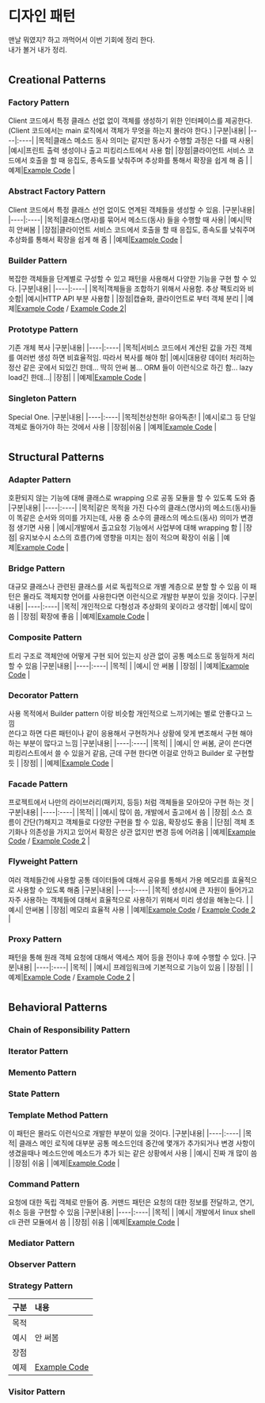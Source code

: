 # 디자인 패턴
맨날 뭐였지? 하고 까먹어서 이번 기회에 정리 한다.  
내가 볼거 내가 정리.

#
## Creational Patterns
### Factory Pattern
Client 코드에서 특정 클래스 선없 없이 객체를 생성하기 위한 인터페이스를 제공한다.
(Client 코드에서는 main 로직에서 객체가 무엇을 하는지 몰라야 한다.)
|구분|내용|
|----|:----|
|목적|클래스 메소드 동사 의미는 같지만 동사가 수행할 과정은 다를 때 사용|
|예시|프린트 출력 생성이나 출고 피킹리스트에서 사용 함|
|장점|클라이언트 서비스 코드에서 호출을 할 때 응집도, 종속도를 낮춰주며 추상화를 통해서 확장을 쉽게 해 줌 |
|예제|[Example Code](https://github.com/sanggi-wjg/my_study/blob/main/DesignPattern/code_example/factory.py) |
 
### Abstract Factory Pattern
Client 코드에서 특정 클래스 선언 없이도 연계된 객체들을 생성할 수 있음.
|구분|내용|
|----|:----|
|목적|클래스(명사)를 묶어서 메소드(동사) 들을 수행할 때 사용|
|예시|딱히 안써봄 |
|장점|클라이언트 서비스 코드에서 호출을 할 때 응집도, 종속도를 낮춰주며 추상화를 통해서 확장을 쉽게 해 줌 |
|예제|[Example Code](https://github.com/sanggi-wjg/my_study/blob/main/DesignPattern/code_example/abstract_factory.py) |
 
### Builder Pattern
복잡한 객체들을 단계별로 구성할 수 있고 패턴을 사용해서 다양한 기능을 구현 할 수 있다. 
|구분|내용|
|----|:----|
|목적|객체들을 조합하기 위해서 사용함. 추상 팩토리와 비슷함|
|예시|HTTP API 부분 사용함 |
|장점|캡슐화, 클라이언트로 부터 객체 분리 |
|예제|[Example Code](https://github.com/sanggi-wjg/my_study/blob/main/DesignPattern/code_example/builder.py) / [Example Code 2](https://github.com/sanggi-wjg/my_study/blob/main/DesignPattern/code_example/builder_2.py)|

### Prototype Pattern
기존 개체 복사
|구분|내용|
|----|:----|
|목적|서비스 코드에서 계산된 값을 가진 객체를 여러번 생성 하면 비효율적임. 따라서 복사를 해야 함|
|예시|대용량 데이터 처리하는 정산 같은 곳에서 되있긴 한데... 딱히 안써 봄... ORM 들이 이런식으로 하긴 함... lazy load긴 한데...|
|장점| |
|예제|[Example Code](https://github.com/sanggi-wjg/my_study/blob/main/DesignPattern/code_example/prototype.py) |

### Singleton Pattern
Special One.
|구분|내용|
|----|:----|
|목적|천상천하! 유아독존! |
|예시|로그 등 단일 객체로 돌아가야 하는 것에서 사용 |
|장점|쉬움 |
|예제|[Example Code](https://github.com/sanggi-wjg/my_study/blob/main/DesignPattern/code_example/singleton.py) |

#
## Structural Patterns
### Adapter Pattern
호환되지 않는 기능에 대해 클래스로 wrapping 으로 공동 모듈을 할 수 있도록 도와 줌
|구분|내용|
|----|:----|
|목적|같은 목적을 가진 다수의 클래스(명사)의 메소드(동사)들이 똑같은 순서와 의미를 가지는데, 사용 중 소수의 클래스의 메소드(동사) 의미가 변경점 생기면 사용 |
|예시|개발에서 출고요청 기능에서 사업부에 대해 wrapping 함 |
|장점| 유지보수시 소스의 흐름(?)에 영향을 미치는 점이 적으며 확장이 쉬움 |
|예제|[Example Code](https://github.com/sanggi-wjg/my_study/blob/main/DesignPattern/code_example/adapter.py) |

### Bridge Pattern
대규모 클래스나 관련된 클래스를 서로 독립적으로 개별 계층으로 분할 할 수 있음
이 패턴은 몰라도 객체지향 언어를 사용한다면 이런식으로 개발한 부분이 있을 것이다.
|구분|내용|
|----|:----|
|목적| 개인적으로 다형성과 추상화의 꽃이라고 생각함|
|예시| 많이 씀 |
|장점| 확장에 좋음 |
|예제|[Example Code](https://github.com/sanggi-wjg/my_study/blob/main/DesignPattern/code_example/bridge.py) | 

### Composite Pattern
트리 구조로 객체안에 어떻게 구현 되어 있는지 상관 없이 공통 메소드로 동일하게 처리할 수 있음 
|구분|내용|
|----|:----|
|목적| |
|예시| 안 써봄 |
|장점|  |
|예제|[Example Code](https://github.com/sanggi-wjg/my_study/blob/main/DesignPattern/code_example/composite.py) | 

### Decorator Pattern
사용 목적에서 Builder pattern 이랑 비슷함
개인적으로 느끼기에는 별로 안좋다고 느낌  
쓴다고 하면 다른 패턴이나 같이 응용해서 구현하거나 상황에 맞게 변조해서 구현 해야하는 부분이 많다고 느낌
|구분|내용|
|----|:----|
|목적| |
|예시| 안 써봄, 굳이 쓴다면 피킹리스트에서 쓸 수 있을거 같음, 근데 구현 한다면 이걸로 안하고 Builder 로 구현할 듯 |
|장점|  |
|예제|[Example Code](https://github.com/sanggi-wjg/my_study/blob/main/DesignPattern/code_example/decorator.py) | 

### Facade Pattern
프로젝트에서 나만의 라이브러리(패키지, 등등) 처럼 객체들을 모아모아 구현 하는 것
|구분|내용|
|----|:----|
|목적| |
|예시| 많이 씀, 개발에서 출고에서 씀 |
|장점| 소스 흐름이 간단(?)해지고 객체들로 다양한 구현을 할 수 있음, 확장성도 좋음 |
|단점| 객체 초기화나 의존성을 가지고 있어서 확장은 상관 없지만 변경 등에 어려움 |
|예제|[Example Code](https://github.com/sanggi-wjg/my_study/blob/main/DesignPattern/code_example/facade.py) / [Example Code 2](https://github.com/sanggi-wjg/my_study/blob/main/DesignPattern/code_example/facade_2.py) | 

### Flyweight Pattern
여러 객체들간에 사용할 공통 데이터들에 대해서 공유를 통해서 가용 메모리를 효율적으로 사용할 수 있도록 해줌 
|구분|내용|
|----|:----|
|목적| 생성시에 큰 자원이 들어가고 자주 사용하는 객체들에 대해서 효율적으로 사용하기 위해서 미리 생성을 해놓는다.  |
|예시| 안써봄 |
|장점| 메모리 효율적 사용 |
|예제|[Example Code](https://github.com/sanggi-wjg/my_study/blob/main/DesignPattern/code_example/facade.py) / [Example Code 2](https://github.com/sanggi-wjg/my_study/blob/main/DesignPattern/code_example/flyweight.py) | 

### Proxy Pattern
패턴을 통해 원래 객체 요청에 대해서 액세스 제어 등을 전이나 후에 수행할 수 있다.
|구분|내용|
|----|:----|
|목적|  |
|예시| 프레임워크에 기본적으로 기능이 있음 |
|장점|  |
|예제|[Example Code](https://github.com/sanggi-wjg/my_study/blob/main/DesignPattern/code_example/facade.py) / [Example Code 2](https://github.com/sanggi-wjg/my_study/blob/main/DesignPattern/code_example/proxy.py) | 

#
## Behavioral Patterns

### Chain of Responsibility Pattern

### Iterator Pattern

### Memento Pattern

### State Pattern

### Template Method Pattern
이 패턴은 몰라도 이런식으로 개발한 부분이 있을 것이다.
|구분|내용|
|----|:----|
|목적| 클래스 메인 로직에 대부분 공통 메소드인데 중간에 몇개가 추가되거나 변경 사항이 생겼을때나 메소드안에 메소드가 추가 되는 같은 상황에서 사용 |
|예시| 진짜 개 많이 씀 |
|장점| 쉬움 |
|예제|[Example Code](https://github.com/sanggi-wjg/my_study/blob/main/DesignPattern/code_example/template_method.py) | 

### Command Pattern
요청에 대한 독립 객체로 만들어 줌. 커맨드 패턴은 요청의 대한 정보를 전달하고, 연기, 취소 등을 구현할 수 있음
|구분|내용|
|----|:----|
|목적|  |
|예시| 개발에서 linux shell cli 관련 모듈에서 씀 |
|장점| 쉬움 |
|예제|[Example Code](https://github.com/sanggi-wjg/my_study/blob/main/DesignPattern/code_example/command.py) | 

### Mediator Pattern

### Observer Pattern

### Strategy Pattern
 
|구분|내용|
|----|:----|
|목적| |
|예시| 안 써봄 |
|장점|  |
|예제|[Example Code](https://github.com/sanggi-wjg/my_study/blob/main/DesignPattern/code_example/strategy.py) |

### Visitor Pattern
